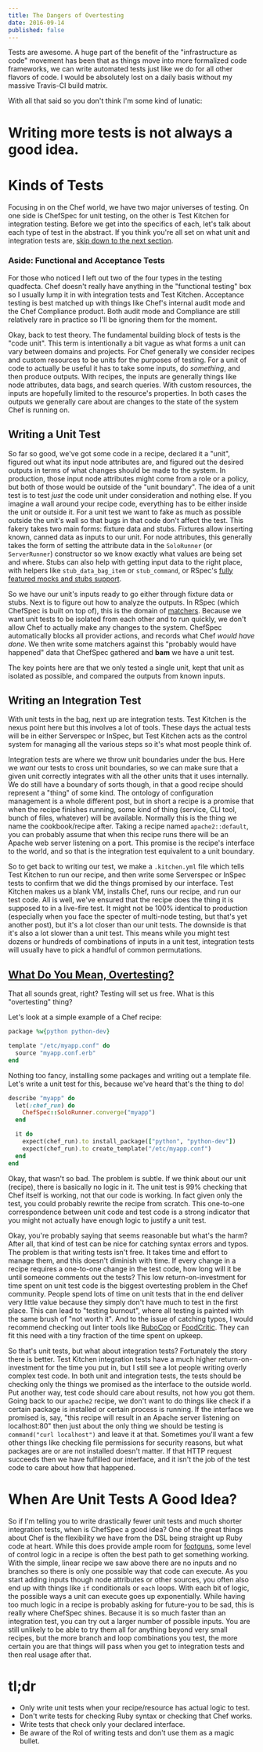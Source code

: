 ```yaml
---
title: The Dangers of Overtesting
date: 2016-09-14
published: false
---
```


Tests are awesome. A huge part of the benefit of the "infrastructure as code"
movement has been that as things move into more formalized code frameworks, we
can write automated tests just like we do for all other flavors of code. I would
be absolutely lost on a daily basis without my massive Travis-CI build matrix.

With all that said so you don't think I'm some kind of lunatic:

# **Writing more tests is not always a good idea.**

# Kinds of Tests

Focusing in on the Chef world, we have two major universes of testing. On one
side is ChefSpec for unit testing, on the other is Test Kitchen for integration
testing. Before we get into the specifics of each, let's talk about each type of
test in the abstract. If you think you're all set on what unit and integration
tests are, [skip down to the next section](#overtesting).

### Aside: Functional and Acceptance Tests

For those who noticed I left out two of the four types in the testing quadfecta.
Chef doesn't really have anything in the "functional testing" box so I usually
lump it in with integration tests and Test Kitchen. Acceptance testing is best
matched up with things like Chef's internal audit mode and the Chef Compliance
product. Both audit mode and Compliance are still relatively rare in practice so
I'll be ignoring them for the moment.

Okay, back to test theory. The fundamental building block of tests is the "code
unit". This term is intentionally a bit vague as what forms a unit can
vary between domains and projects. For Chef generally we consider recipes and
custom resources to be units for the purposes of testing. For a unit of code to
actually be useful it has to take some inputs, do _something_, and then produce
outputs. With recipes, the inputs are generally things like node attributes,
data bags, and search queries. With custom resources, the inputs are hopefully
limited to the resource's properties. In both cases the outputs we generally
care about are changes to the state of the system Chef is running on.

## Writing a Unit Test

So far so good, we've got some code in a recipe, declared it a "unit", figured
out what its input node attributes are, and figured out the desired outputs in terms of what
changes should be made to the system. In production, those input node attributes
might come from a role or a policy, but both of those would be outside of the
"unit boundary". The idea of a unit test is to test _just_ the code unit under
consideration and nothing else. If you imagine a wall around your recipe code,
everything has to be either inside the unit or outside it. For a unit test we
want to fake as much as possible outside the unit's wall so that bugs in that
code don't affect the test. This fakery takes two
main forms: fixture data and stubs. Fixtures allow inserting known, canned data
as inputs to our unit. For node attributes, this generally takes the form of
setting the attribute data in the `SoloRunner` (or `ServerRunner`) constructor
so we know exactly what values are being set and where. Stubs can also help
with getting input data to the right place, with helpers like `stub_data_bag_item`
or `stub_command`, or RSpec's [fully featured mocks and stubs support](https://www.relishapp.com/rspec/rspec-mocks/docs).

So we have our unit's inputs ready to go either through fixture data or stubs.
Next is to figure out how to analyze the outputs. In RSpec (which ChefSpec is
built on top of), this is the domain of [matchers](https://www.relishapp.com/rspec/rspec-expectations/docs).
Because we want unit tests to be isolated from each other and to run quickly, we
don't allow Chef to actually make any changes to the system. ChefSpec
automatically blocks all provider actions, and records what Chef _would have
done_. We then write some matchers against this "probably would have
happened" data that ChefSpec gathered and **bam** we have a unit test.

The key points here are that we only tested a single unit, kept that unit as
isolated as possible, and compared the outputs from known inputs.

## Writing an Integration Test

With unit tests in the bag, next up are integration tests. Test Kitchen is the
nexus point here but this involves a lot of tools. These days the actual
tests will be in either Serverspec or InSpec, but Test Kitchen acts as the
control system for managing all the various steps so it's what most people think
of.

Integration tests are where we throw unit boundaries under the bus. Here we
_want_ our tests to cross unit boundaries, so we can make sure that a given unit
correctly integrates with all the other units that it uses internally. We do
still have a boundary of sorts though, in that a good recipe should represent
a "thing" of some kind. The ontology of configuration management is a whole different
post, but in short a recipe is a promise that when the recipe finishes running,
some kind of thing (service, CLI tool, bunch of files, whatever) will be available.
Normally this is the thing we name the cookbook/recipe after. Taking a recipe
named `apache2::default`, you can probably assume that when this recipe runs
there will be an Apache web server listening on a port. This promise
is the recipe's interface to the world, and so that is the integration test
equivalent to a unit boundary.

So to get back to writing our test, we make a `.kitchen.yml` file which tells
Test Kitchen to run our recipe, and then write some Serverspec or InSpec tests
to confirm that we did the things promised by our interface. Test Kitchen makes
us a blank VM, installs Chef, runs our recipe, and run our test code. All is
well, we've ensured that the recipe does the thing it is supposed to in a
live-fire test. It might not be 100% identical to production (especially when
you face the specter of multi-node testing, but that's yet another post), but
it's a lot closer than our unit tests. The downside is that it's also a lot
slower than a unit test. This means while you might test dozens or hundreds of
combinations of inputs in a unit test, integration tests will usually have to
pick a handful of common permutations.

<h2><a class="no-underline" href="#overtesting" name="overtesting">What Do You Mean, Overtesting?</a></h2>

That all sounds great, right? Testing will set us free. What is this "overtesting"
thing?

Let's look at a simple example of a Chef recipe:

```ruby
package %w{python python-dev}

template "/etc/myapp.conf" do
  source "myapp.conf.erb"
end
```

Nothing too fancy, installing some packages and writing out a template file.
Let's write a unit test for this, because we've heard that's the thing to do!

```ruby
describe "myapp" do
  let(:chef_run) do
    ChefSpec::SoloRunner.converge("myapp")
  end

  it do
    expect(chef_run).to install_package(["python", "python-dev"])
    expect(chef_run).to create_template("/etc/myapp.conf")
  end
end
```

Okay, that wasn't so bad. The problem is subtle. If we think about our unit
(recipe), there is basically no logic in it. The unit test is 99% checking that
Chef itself is working, not that our code is working. In fact given only the
test, you could probably rewrite the recipe from scratch. This one-to-one
correspondence between unit code and test code is a strong indicator that you
might not actually have enough logic to justify a unit test.

Okay, you're probably saying that seems reasonable but what's the harm? After
all, that kind of test can be nice for catching syntax errors and typos. The
problem is that writing tests isn't free. It takes time and effort to manage them,
and this doesn't diminish with time. If every change in a recipe requires a one-to-one
change in the test code, how long will it be until someone comments out the
tests? This low return-on-investment for time spent on unit test code is the
biggest overtesting problem in the Chef community. People spend lots of time
on unit tests that in the end deliver very little value because they simply don't
have much to test in the first place. This can lead to "testing burnout",
where all testing is painted with the same brush of "not worth it".
And to the issue of catching typos, I would recommend checking out linter tools
like [RuboCop](https://rubocop.readthedocs.io/en/latest/) or
[FoodCritic](http://foodcritic.io/). They can fit this need with a tiny fraction
of the time spent on upkeep.

So that's unit tests, but what about integration tests? Fortunately the story
there is better. Test Kitchen integration tests have a much higher return-on-investment
for the time you put in, but I still see a lot people writing overly complex
test code. In both unit and integration tests, the tests should be checking only
the things we promised as the interface to the outside world. Put another way,
test code should care about results, not how you got them. Going back to our
`apache2` recipe, we don't want to do things like check if a certain package
is installed or certain process is running. If the interface we promised is, say,
"this recipe will result in an Apache server listening on localhost:80" then
just about the only thing we should be testing is `command("curl localhost")`
and leave it at that. Sometimes you'll want a few other things like checking
file permissions for security reasons, but what packages are or are not installed
doesn't matter. If that HTTP request succeeds then we have fulfilled our
interface, and it isn't the job of the test code to care about how that happened.

# When Are Unit Tests A Good Idea?

So if I'm telling you to write drastically fewer unit tests and much shorter
integration tests, when is ChefSpec a good idea? One of the great things about
Chef is the flexibility we have from the DSL being straight up Ruby code at
heart. While this does provide ample room for [footguns](https://github.com/poise/application/blob/1.0.0/recipes/rails.rb), some level of control
logic in a recipe is often the best path to get something working. With the
simple, linear recipe we saw above there are no inputs and no branches so there
is only one possible way that code can execute. As you start adding inputs
though node attributes or other sources, you often also end up with things like
`if` conditionals or `each` loops. With each bit of logic, the possible ways a
unit can execute goes up exponentially. While having too much logic in a recipe
is probably asking for future-you to be sad, this is really where ChefSpec shines.
Because it is so much faster than an integration test, you can try out a larger
number of possible inputs. You are still unlikely to be able to try them all for
anything beyond very small recipes, but the more branch and loop combinations
you test, the more certain you are that things will pass when you get to
integration tests and then real usage after that.

# tl;dr

* Only write unit tests when your recipe/resource has actual logic to test.
* Don't write tests for checking Ruby syntax or checking that Chef works.
* Write tests that check only your declared interface.
* Be aware of the RoI of writing tests and don't use them as a magic bullet.
